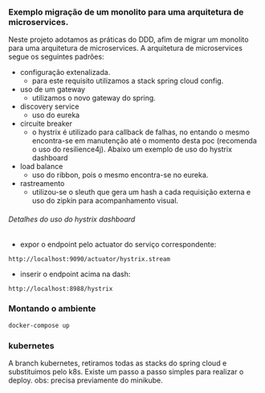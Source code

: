 ### Exemplo migração de um monolito para uma arquitetura de microservices.

Neste projeto adotamos as práticas do DDD, afim de migrar um monolito para uma arquitetura de microservices.
A arquitetura de microservices segue os seguintes padrões:
- configuração extenalizada.
	- para este requisito utilizamos a stack spring cloud config.
- uso de um gateway
	- utilizamos o novo gateway do spring.
- discovery service
	- uso do eureka
- circuite breaker
	- o hystrix é utilizado para callback de falhas, no entando o mesmo encontra-se em manutenção até o momento desta poc (recomenda o uso do resilience4j).
	 Abaixo um exemplo de uso do hystrix dashboard
- load balance
	- uso do ribbon, pois o mesmo encontra-se no eureka.
- rastreamento
	- utilizou-se o sleuth que gera um hash a cada requisição externa e uso do zipkin para acompanhamento visual.				


###### Detalhes do uso do hystrix dashboard

- expor o endpoint pelo actuator do serviço correspondente: 
```
http://localhost:9090/actuator/hystrix.stream
```
- inserir o endpoint acima na dash: 
```
http://localhost:8988/hystrix
```

### Montando o ambiente
```
docker-compose up

```

### kubernetes
A branch kubernetes, retiramos todas as stacks do spring cloud e substituimos pelo k8s. Existe um passo a passo simples para realizar o deploy.
obs: precisa previamente do minikube.
